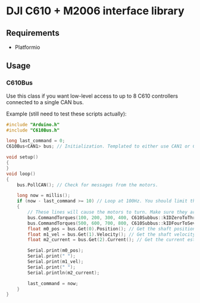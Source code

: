 # DJI C610 + M2006 interface library

## Requirements

* Platformio

## Usage

### C610Bus

Use this class if you want low-level access to up to 8 C610 controllers connected to a single CAN bus.

Example (still need to test these scripts actually):

``` cpp
#include "Arduino.h"
#include "C610Bus.h"

long last_command = 0;
C610Bus<CAN1> bus; // Initialization. Templated to either use CAN1 or CAN2.

void setup()
{
}
void loop()
{
    bus.PollCAN(); // Check for messages from the motors.

    long now = millis();
    if (now - last_command >= 10) // Loop at 100Hz. You should limit the rate at which you call CommandTorques to <1kHz to avoid saturating the CAN bus bandwidth
    {
        // These lines will cause the motors to turn. Make sure they are mounted safely. 
        bus.CommandTorques(100, 200, 300, 400, C610Subbus::kIDZeroToThree);      // Command 100mA to motor 1, 200ma to motor 2, etc. The last parameter specifies to command the motors with IDs 1-4
        bus.CommandTorques(500, 600, 700, 800, C610Subbus::kIDFourToSeven);      // Command 500mA to motor 5, 600ma to motor 6, etc. The last parameter specifies to command the motors with IDs 5-8.
        float m0_pos = bus.Get(0).Position(); // Get the shaft position of motor 0 in radians.
        float m1_vel = bus.Get(1).Velocity(); // Get the shaft velocity of motor 1 in radians/sec.
        float m2_current = bus.Get(2).Current(); // Get the current estimate of motor 2 in amps.

        Serial.print(m0_pos);
        Serial.print(" ");
        Serial.print(m1_vel);
        Serial.print(" ");
        Serial.println(m2_current);

        last_command = now;
    }
}
```
